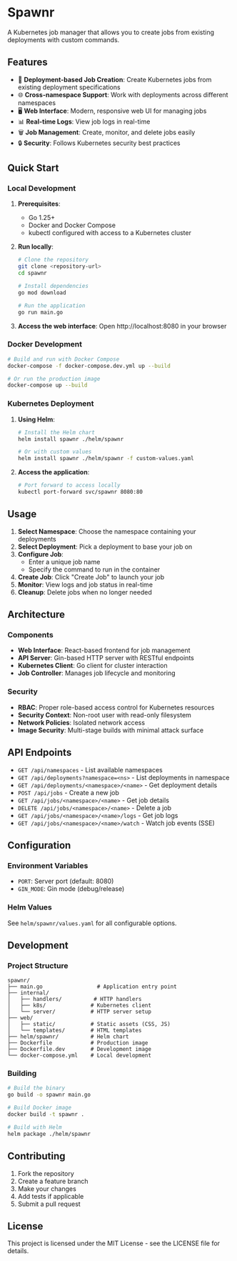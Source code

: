 # Spawnr

A Kubernetes job manager that allows you to create jobs from existing deployments with custom commands.

## Features

- 🚀 **Deployment-based Job Creation**: Create Kubernetes jobs from existing deployment specifications
- 🌐 **Cross-namespace Support**: Work with deployments across different namespaces
- 🖥️ **Web Interface**: Modern, responsive web UI for managing jobs
- 📊 **Real-time Logs**: View job logs in real-time
- 🗑️ **Job Management**: Create, monitor, and delete jobs easily
- 🔒 **Security**: Follows Kubernetes security best practices

## Quick Start

### Local Development

1. **Prerequisites**:
   - Go 1.25+
   - Docker and Docker Compose
   - kubectl configured with access to a Kubernetes cluster

2. **Run locally**:
   ```bash
   # Clone the repository
   git clone <repository-url>
   cd spawnr
   
   # Install dependencies
   go mod download
   
   # Run the application
   go run main.go
   ```

3. **Access the web interface**:
   Open http://localhost:8080 in your browser

### Docker Development

```bash
# Build and run with Docker Compose
docker-compose -f docker-compose.dev.yml up --build

# Or run the production image
docker-compose up --build
```

### Kubernetes Deployment

1. **Using Helm**:
   ```bash
   # Install the Helm chart
   helm install spawnr ./helm/spawnr
   
   # Or with custom values
   helm install spawnr ./helm/spawnr -f custom-values.yaml
   ```

2. **Access the application**:
   ```bash
   # Port forward to access locally
   kubectl port-forward svc/spawnr 8080:80
   ```

## Usage

1. **Select Namespace**: Choose the namespace containing your deployments
2. **Select Deployment**: Pick a deployment to base your job on
3. **Configure Job**: 
   - Enter a unique job name
   - Specify the command to run in the container
4. **Create Job**: Click "Create Job" to launch your job
5. **Monitor**: View logs and job status in real-time
6. **Cleanup**: Delete jobs when no longer needed

## Architecture

### Components

- **Web Interface**: React-based frontend for job management
- **API Server**: Gin-based HTTP server with RESTful endpoints
- **Kubernetes Client**: Go client for cluster interaction
- **Job Controller**: Manages job lifecycle and monitoring

### Security

- **RBAC**: Proper role-based access control for Kubernetes resources
- **Security Context**: Non-root user with read-only filesystem
- **Network Policies**: Isolated network access
- **Image Security**: Multi-stage builds with minimal attack surface

## API Endpoints

- `GET /api/namespaces` - List available namespaces
- `GET /api/deployments?namespace=<ns>` - List deployments in namespace
- `GET /api/deployments/<namespace>/<name>` - Get deployment details
- `POST /api/jobs` - Create a new job
- `GET /api/jobs/<namespace>/<name>` - Get job details
- `DELETE /api/jobs/<namespace>/<name>` - Delete a job
- `GET /api/jobs/<namespace>/<name>/logs` - Get job logs
- `GET /api/jobs/<namespace>/<name>/watch` - Watch job events (SSE)

## Configuration

### Environment Variables

- `PORT`: Server port (default: 8080)
- `GIN_MODE`: Gin mode (debug/release)

### Helm Values

See `helm/spawnr/values.yaml` for all configurable options.

## Development

### Project Structure

```
spawnr/
├── main.go                 # Application entry point
├── internal/
│   ├── handlers/          # HTTP handlers
│   ├── k8s/              # Kubernetes client
│   └── server/           # HTTP server setup
├── web/
│   ├── static/           # Static assets (CSS, JS)
│   └── templates/        # HTML templates
├── helm/spawnr/          # Helm chart
├── Dockerfile            # Production image
├── Dockerfile.dev        # Development image
└── docker-compose.yml    # Local development
```

### Building

```bash
# Build the binary
go build -o spawnr main.go

# Build Docker image
docker build -t spawnr .

# Build with Helm
helm package ./helm/spawnr
```

## Contributing

1. Fork the repository
2. Create a feature branch
3. Make your changes
4. Add tests if applicable
5. Submit a pull request

## License

This project is licensed under the MIT License - see the LICENSE file for details.
